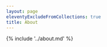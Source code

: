 ```yaml
---
layout: page
eleventyExcludeFromCollections: true
title: About
---
```


{% include '../about.md' %}
